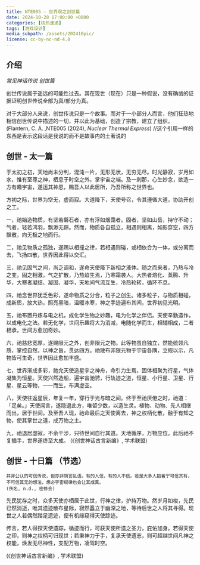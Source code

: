 ```yaml
---
title: NTE005 - 世界观之创世篇
date: 2024-10-28 17:00:00 +0800
categories: [核热速递]
tags: [游戏设计] 
media_subpath: /assets/202410pic/
license: cc-by-nc-nd-4.0
---
```


## 介绍

*常见神话传说 创世篇*

创世传说属于遥远的可能性过去。其在现世（现在）只是一种假说，没有确凿的证据证明创世传说全部为真/部分为真。

对于大部分人来说，创世传说只是一个故事。而对于一小部分人而言，他们狂热地相信创世传说中描述的一切，并以此为基础，创造了宗教，建立了组织。
(Flantern, C. A. ,NTE005 (2024), *Nuclear Thermal Express*) 
//这个引用一样的东西是表示这段话是我说的而不是故事内的土著说的

## 创世 - 太一篇

于太初之初，天地尚未分判，混沌一片，无形无状，无穷无尽。时光静寂，岁月如水，惟有至尊之神，栖息于时空之外，掌宇宙之端。及一刹那，心生妙念，欲造一方有趣宇宙，遂运其神恩，赐吾人以此居所，乃吾所称之世界也。

方初之际，世界为空无，虚而寂。大道降下，天使号召，令其遵循大道，协助开创之工。

一，祂始造物质，有坚若磐石者，亦有浮如烟霭者。固者，坚如山岳，持守不动；气者，轻若鸿羽，飘渺无踪。然而，物质各自孤立，相遇则相离，如影穿空，四方飘散，向无极之地而行。

二，祂见物质之孤独，遂赐以相撞之律，若相遇则碰，或相依合为一体，或分离而去，飞扬四散，世界因此得以交汇。

三，祂见固气之间，尚乏调和，遂命天使降下新相之液体。随之而来者，乃热与冷之变。固之相激，气之扩散，乃热焰生焉，乃寒霜袭人。大热者熔化、蒸腾、升华，大寒者凝结、凝固、凝华，天地间气流互生，冷热轮转，循环不息。

四，祂念世界犹乏色彩，遂命物质之分合，粒子之创生。诸多粒子，与物质相碰，成新质，放大热，照亮黑暗，温暖冰寒，神之手迹遍布其间，世界初见光明。

五，祂布置丹炼与电之机，成化学生物之妙趣，电为化学之伴侣。天使辛勤造作，以成电化之法。若无化学，世间乐趣将大为消减，电随化学而生，相辅相成，二者相承，世间方愈加奇妙。

六，祂慈悲宽厚，遂赐限元之外，创非限元之物。此等物虽自独立，然能统领凡质，掌控自然，以神之旨，贯达四方。祂散布非限元物于宇宙各隅，立规以示，凡物皆可生奇，世界因此愈加丰盛。

七，世界渐成多彩，祂允天使造星宇之神舟，命引力生焉，固体相聚为行星，气体凝集为恒星。天使兴然造船，遍宇宙驰骋，行轨迹之道，恒星、小行星、卫星、行星、星云等物，一一而生，布满虚空。

八，天使往返星辰，年复一年，穿行于光与暗之间。终于至祂厌倦之时，祂道：「足矣。」天使闻言，遂隐退此方，唯留少数，以造生灵。植物、动物、先人相继而出，居于世间。及至吾人现，祂命最后之天使离去，神之权柄化散，融于有知之物，使其掌世之道，成万物之主。

九，祂退居虚寂，不余干涉，只待世间自行其道。天地循序，万物应位。此后祂不复插手，世界遂终至大成。
(《创世神话古言新编》, 学术联盟)

## 创世 - 十日篇 （节选）

    并非公认的可信传说，但亦非胡言乱语。有的人信，有的人不信。若是大多人抱着宁可信其有，不可信其无的想法，想必宇宙规律也会让其成真。
    (佚名, n.d., 密修会)

先民犹存之时，众多天使亦栖居于此世，行神之律，护持万物。然岁月如梭，先民已然消逝，唯其遗迹散布星际，寂然矗立于幽深之地，等待后世之人将其寻得。现世之人若偶然踏足遗迹，便有机缘窥得天使踪迹。

传言，若人得探天使遗踪，循迹而行，可获天使所遗之圣力，庇佑加身。若得天使之印，则神之权柄可归现世；若秉神力于手，复承天使遗志，则可超越世间凡神之权能，焕发无尽神性，支配万物，凌驾时空。

(《创世神话古言新编》, 学术联盟)
